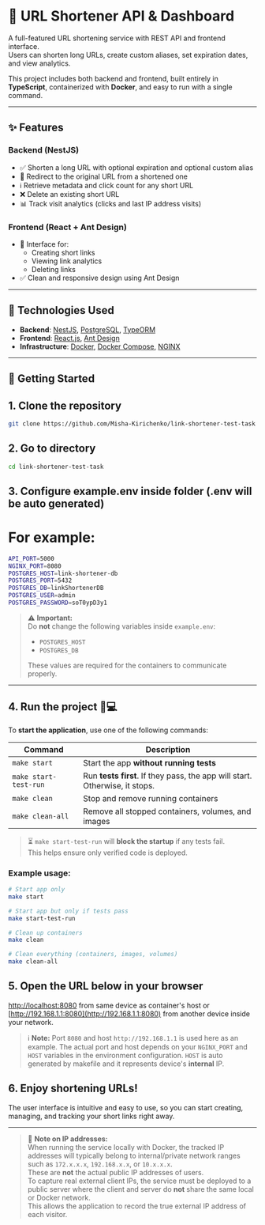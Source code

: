 # 🔗 URL Shortener API & Dashboard

A full-featured URL shortening service with REST API and frontend interface.  
Users can shorten long URLs, create custom aliases, set expiration dates, and view analytics.

This project includes both backend and frontend, built entirely in **TypeScript**, containerized with **Docker**, and easy to run with a single command.

---

## ✨ Features

### Backend (NestJS)

- ✅ Shorten a long URL with optional expiration and optional custom alias
- 🔁 Redirect to the original URL from a shortened one
- ℹ️ Retrieve metadata and click count for any short URL
- ❌ Delete an existing short URL
- 📊 Track visit analytics (clicks and last IP address visits)

### Frontend (React + Ant Design)

- 🔧 Interface for:
  - Creating short links
  - Viewing link analytics
  - Deleting links
- ✅ Clean and responsive design using Ant Design

---

## 🧱 Technologies Used

- **Backend**: [NestJS](https://nestjs.com/), [PostgreSQL](https://www.postgresql.org/), [TypeORM](https://typeorm.io/)
- **Frontend**: [React.js](https://reactjs.org/), [Ant Design](https://ant.design/)
- **Infrastructure**: [Docker](https://www.docker.com/), [Docker Compose](https://docs.docker.com/compose/), [NGINX](https://www.nginx.com/)

---

## 🚀 Getting Started

## 1. Clone the repository

```bash
git clone https://github.com/Misha-Kirichenko/link-shortener-test-task
```

## 2. Go to directory

```bash
cd link-shortener-test-task
```

## 3. Configure **example.env** inside folder (**.env** will be auto generated)

# For example:

```bash
API_PORT=5000
NGINX_PORT=8080
POSTGRES_HOST=link-shortener-db
POSTGRES_PORT=5432
POSTGRES_DB=linkShortenerDB
POSTGRES_USER=admin
POSTGRES_PASSWORD=soT0ypD3y1
```

> ⚠️ **Important:**  
> Do **not** change the following variables inside `example.env`:
>
> - `POSTGRES_HOST`  
> - `POSTGRES_DB`  
>
> These values are required for the containers to communicate properly.

---

## 4. Run the project 🧪💻

To **start the application**, use one of the following commands:

| Command               | Description                                                                 |
|-----------------------|-----------------------------------------------------------------------------|
| `make start`          | Start the app **without running tests**                                     |
| `make start-test-run` | Run **tests first**. If they pass, the app will start. Otherwise, it stops. |
| `make clean`          | Stop and remove running containers                                           |
| `make clean-all`      | Remove all stopped containers, volumes, and images                          |

> ⏳ `make start-test-run` will **block the startup** if any tests fail.  
> This helps ensure only verified code is deployed.

### Example usage:

```bash
# Start app only
make start
```
```bash
# Start app but only if tests pass
make start-test-run
```

```bash
# Clean up containers
make clean
```
```bash
# Clean everything (containers, images, volumes)
make clean-all
```

## 5. Open the URL below in your browser

[http://localhost:8080](http://localhost:8080) from same device as container's host or [http://192.168.1.1:8080](http://192.168.1.1:8080) from another device inside your network.

> ℹ️ **Note:** Port `8080` and host `http://192.168.1.1` is used here as an example.
> The actual port and host depends on your `NGINX_PORT` and `HOST` variables in the environment configuration. `HOST` is auto generated by makefile and it represents device's **internal** IP.

## 6. Enjoy shortening URLs!

The user interface is intuitive and easy to use, so you can start creating, managing, and tracking your short links right away.

---

> 📌 **Note on IP addresses:**  
> When running the service locally with Docker, the tracked IP addresses will typically belong to internal/private network ranges such as `172.x.x.x`, `192.168.x.x`, or `10.x.x.x`.  
> These are **not** the actual public IP addresses of users.  
> To capture real external client IPs, the service must be deployed to a public server where the client and server do **not** share the same local or Docker network.  
> This allows the application to record the true external IP address of each visitor.
